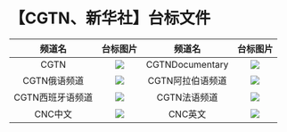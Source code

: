 # 【CGTN、新华社】台标文件
|频道名|台标图片|频道名|台标图片|
|:---:|:---:|:---:|:---:|
|CGTN|<img src="https://raw.githubusercontent.com/wanglindl/TVLogo/main/img/CGTN.png">|CGTNDocumentary|<img src="https://raw.githubusercontent.com/wanglindl/TVLogo/main/img/CGTNjilu.png">|
|CGTN俄语频道|<img src="https://raw.githubusercontent.com/wanglindl/TVLogo/main/img/CGTNey.png">|CGTN阿拉伯语频道|<img src="https://raw.githubusercontent.com/wanglindl/TVLogo/main/img/CGTNalby.png">|
|CGTN西班牙语频道|<img src="https://raw.githubusercontent.com/wanglindl/TVLogo/main/img/CGTNxbyy.png">|CGTN法语频道|<img src="https://raw.githubusercontent.com/wanglindl/TVLogo/main/img/CGTNfy.png">|
|CNC中文|<img src="https://raw.githubusercontent.com/atsushi444/iptv/main/logo/other/CNC.png">|CNC英文|<img src="https://raw.githubusercontent.com/atsushi444/iptv/main/logo/other/CNC%20EN.png">|
